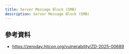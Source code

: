 ```yaml
---
title: Server Message Block (SMB)
description: Server Message Block (SMB)
---
```


## 參考資料

- https://zeroday.hitcon.org/vulnerability/ZD-2025-00689
